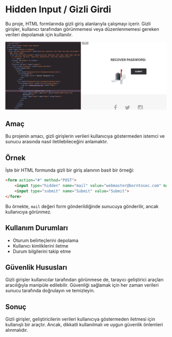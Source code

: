 # Hidden Input / Gizli Girdi

Bu proje, HTML formlarında gizli giriş alanlarıyla çalışmayı içerir. Gizli girişler, kullanıcı tarafından görünmemesi veya düzenlenmemesi gereken verileri depolamak için kullanılır.

![Gizli Giriş](hidden_input.png)

## Amaç

Bu projenin amacı, gizli girişlerin verileri kullanıcıya göstermeden istemci ve sunucu arasında nasıl iletilebileceğini anlamaktır.

## Örnek

İşte bir HTML formunda gizli bir giriş alanının basit bir örneği:

```html
<form action="#" method="POST">
    <input type="hidden" name="mail" value="webmaster@borntosec.com" maxlength="15">
    <input type="submit" name="Submit" value="Submit">
</form>
```

Bu örnekte, `mail` değeri form gönderildiğinde sunucuya gönderilir, ancak kullanıcıya görünmez.

## Kullanım Durumları

- Oturum belirteçlerini depolama
- Kullanıcı kimliklerini iletme
- Durum bilgilerini takip etme

## Güvenlik Hususları

Gizli girişler kullanıcılar tarafından görünmese de, tarayıcı geliştirici araçları aracılığıyla manipüle edilebilir. Güvenliği sağlamak için her zaman verileri sunucu tarafında doğrulayın ve temizleyin.

## Sonuç

Gizli girişler, geliştiricilerin verileri kullanıcıya göstermeden iletmesi için kullanışlı bir araçtır. Ancak, dikkatli kullanılmalı ve uygun güvenlik önlemleri alınmalıdır.

